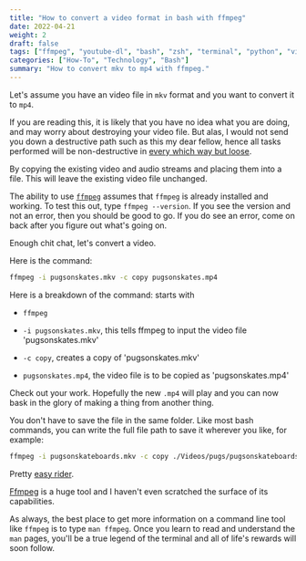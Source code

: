 ```yaml
---
title: "How to convert a video format in bash with ffmpeg"
date: 2022-04-21
weight: 2
draft: false
tags: ["ffmpeg", "youtube-dl", "bash", "zsh", "terminal", "python", "video", "convert", "mkv", "mp4", "step-by-step"]
categories: ["How-To", "Technology", "Bash"]
summary: "How to convert mkv to mp4 with ffmpeg."
---
```


Let's assume you have an video file in `mkv` format and you want to convert it to `mp4`.

If you are reading this, it is likely that you have no idea what you are doing, and may worry about destroying your video file. But alas, I would not send you down a destructive path such as this my dear fellow, hence all tasks performed will be non-destructive in [every which way but loose](https://www.imdb.com/title/tt0077523/).

By copying the existing video and audio streams and placing them into a file. This will leave the existing video file unchanged. 

 The ability to use [`ffmpeg`](https://ffmpeg.org/) assumes that `ffmpeg` is already installed and working. To test this out, type `ffmpeg --version`. If you see the version and not an error, then you should be good to go. If you do see an error, come on back after you figure out what's going on.

Enough chit chat, let's convert a video.

Here is the command:
```bash
ffmpeg -i pugsonskates.mkv -c copy pugsonskates.mp4 
```

Here is a breakdown of the command:
starts with 
- `ffmpeg` 

- `-i pugsonskates.mkv`, this  tells ffmpeg to input the video file 'pugsonskates.mkv'

- `-c copy`, creates a copy of 'pugsonskates.mkv'

- `pugsonskates.mp4`, the video file is to be copied as 'pugsonskates.mp4'

Check out your work. Hopefully the new `.mp4` will play and you can now bask in the glory of making a thing from another thing.

You don't have to save the file in the same folder. Like most bash commands, you can write the full file path to save it wherever you like, for example:

```bash
ffmpeg -i pugsonskateboards.mkv -c copy ./Videos/pugs/pugsonskateboards.mp4
```

Pretty [easy rider](https://www.imdb.com/title/tt0064276/).

[Ffmpeg](https://ffmpeg.org/) is a huge tool and I haven't even scratched the surface of its capabilities. 

As always, the best place to get more information on a command line tool like `ffmpeg` is to type `man ffmpeg`.
Once you learn to read and understand the `man` pages, you'll be a true legend of the terminal and all of life's rewards will soon follow.
